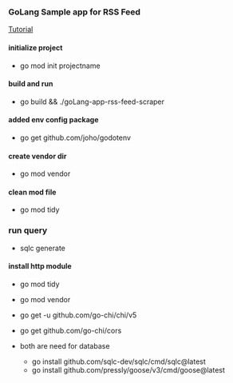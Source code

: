 ### GoLang Sample app for RSS Feed

[Tutorial](https://www.youtube.com/watch?v=dpXhDzgUSe4)

#### initialize project 
- go mod init projectname
#### build and run
- go build && ./goLang-app-rss-feed-scraper
#### added env config package
- go get github.com/joho/godotenv
#### create vendor dir
- go mod vendor
#### clean mod file 
- go mod tidy
### run query
- sqlc generate

#### install http module
- go mod tidy
- go mod vendor
- go get -u github.com/go-chi/chi/v5
- go get  github.com/go-chi/cors

- both are need for database 
    - go install github.com/sqlc-dev/sqlc/cmd/sqlc@latest
    - go install github.com/pressly/goose/v3/cmd/goose@latest


